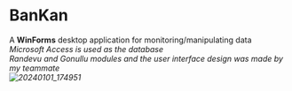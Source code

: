 # BanKan
 A **WinForms** desktop application for monitoring/manipulating data <br>
 <i>Microsoft Access is used as the database
<br> 
Randevu and Gonullu modules and the user interface design was made by my teammate
<br>
![20240101_174951](https://github.com/Aleyna-B/BanKan/assets/122743833/27fe4774-5a9c-455a-9bf7-91144578d8a5)
